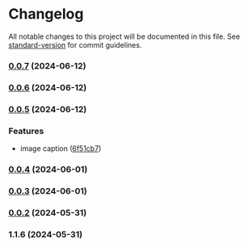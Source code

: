 # Changelog

All notable changes to this project will be documented in this file. See [standard-version](https://github.com/conventional-changelog/standard-version) for commit guidelines.

### [0.0.7](https://github.com/Matthiasc/markdown-to-blockstyle-json/compare/v0.0.6...v0.0.7) (2024-06-12)

### [0.0.6](https://github.com/Matthiasc/markdown-to-blockstyle-json/compare/v0.0.5...v0.0.6) (2024-06-12)

### [0.0.5](https://github.com/Matthiasc/markdown-to-blockstyle-json/compare/v0.0.4...v0.0.5) (2024-06-12)


### Features

* image caption ([6f51cb7](https://github.com/Matthiasc/markdown-to-blockstyle-json/commit/6f51cb7eb28f4e5a530fd6aca04f4634d50734b7))

### [0.0.4](https://github.com/Matthiasc/markdown-to-blockstyle-json/compare/v0.0.3...v0.0.4) (2024-06-01)

### [0.0.3](https://github.com/Matthiasc/markdown-to-blockstyle-json/compare/v0.0.2...v0.0.3) (2024-06-01)

### [0.0.2](https://github.com/Matthiasc/markdown-to-blockstyle-json/compare/v1.1.6...v0.0.2) (2024-05-31)

### 1.1.6 (2024-05-31)
